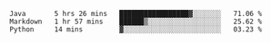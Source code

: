 <!--START_SECTION:waka-->
```text
Java       5 hrs 26 mins   █████████████████▓░░░░░░░   71.06 % 
Markdown   1 hr 57 mins    ██████▒░░░░░░░░░░░░░░░░░░   25.62 % 
Python     14 mins         ▓░░░░░░░░░░░░░░░░░░░░░░░░   03.23 % 
```
<!--END_SECTION:waka-->
